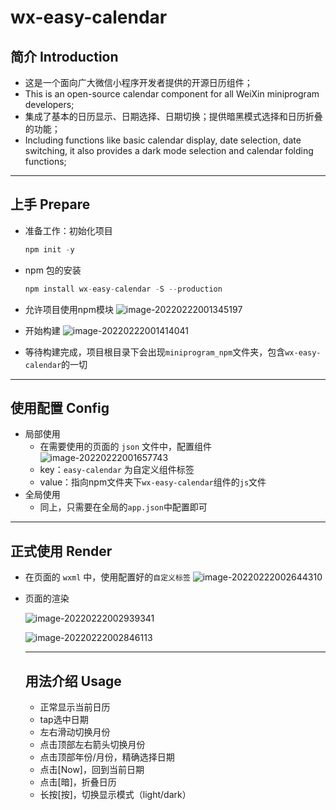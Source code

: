 # wx-easy-calendar

## 简介 Introduction

- 这是一个面向广大微信小程序开发者提供的开源日历组件；
- This is an open-source calendar component for all  WeiXin miniprogram developers;
- 集成了基本的日历显示、日期选择、日期切换；提供暗黑模式选择和日历折叠的功能；
- Including functions like basic calendar display, date selection, date switching, it also provides a dark mode selection and calendar folding functions;

---

## 上手 Prepare

- 准备工作：初始化项目

  ```js
  npm init -y
  ```

- npm 包的安装

  ```js
  npm install wx-easy-calendar -S --production
  ```

- 允许项目使用npm模块
  ![image-20220222001345197](wx-easy-calendar.readme.assets/image-20220222001345197.png)

- 开始构建
  ![image-20220222001414041](wx-easy-calendar.readme.assets/image-20220222001414041.png)

- 等待构建完成，项目根目录下会出现`miniprogram_npm`文件夹，包含`wx-easy-calendar`的一切

---

## 使用配置 Config

- 局部使用
  - 在需要使用的页面的 `json` 文件中，配置组件
    ![image-20220222001657743](wx-easy-calendar.readme.assets/image-20220222001657743.png)
  - key：`easy-calendar` 为自定义组件标签
  - value：指向npm文件夹下`wx-easy-calendar`组件的`js`文件
- 全局使用
  - 同上，只需要在全局的`app.json`中配置即可

---

## 正式使用 Render

- 在页面的 `wxml` 中，使用配置好的`自定义标签`
  ![image-20220222002644310](wx-easy-calendar.readme.assets/image-20220222002644310.png)

- 页面的渲染

  ![image-20220222002939341](wx-easy-calendar.readme.assets/image-20220222002939341.png)

  ![image-20220222002846113](wx-easy-calendar.readme.assets/image-20220222002846113.png)

  ---

  ## 用法介绍 Usage

  - 正常显示当前日历
  - tap选中日期
  - 左右滑动切换月份
  - 点击顶部左右箭头切换月份
  - 点击顶部年份/月份，精确选择日期
  - 点击[Now]，回到当前日期
  - 点击[暗]，折叠日历
  - 长按[按]，切换显示模式（light/dark）